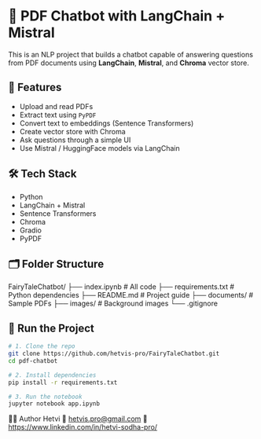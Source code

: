 # 📄 PDF Chatbot with LangChain + Mistral

This is an NLP project that builds a chatbot capable of answering questions from PDF documents using **LangChain**, **Mistral**, and **Chroma** vector store.

## 🚀 Features

- Upload and read PDFs
- Extract text using `PyPDF`
- Convert text to embeddings (Sentence Transformers)
- Create vector store with Chroma
- Ask questions through a simple UI
- Use Mistral / HuggingFace models via LangChain

## 🛠️ Tech Stack

- Python
- LangChain + Mistral
- Sentence Transformers
- Chroma
- Gradio
- PyPDF

## 🗂️ Folder Structure

FairyTaleChatbot/
├── index.ipynb # All code
├── requirements.txt # Python dependencies
├── README.md # Project guide
├── documents/ # Sample PDFs
├── images/ # Background images
└── .gitignore

## 🧪 Run the Project

```bash
# 1. Clone the repo
git clone https://github.com/hetvis-pro/FairyTaleChatbot.git
cd pdf-chatbot

# 2. Install dependencies
pip install -r requirements.txt

# 3. Run the notebook
jupyter notebook app.ipynb

```

🙋‍♀️ Author
Hetvi
📧 hetvis.pro@gmail.com
🔗 https://www.linkedin.com/in/hetvi-sodha-pro/
